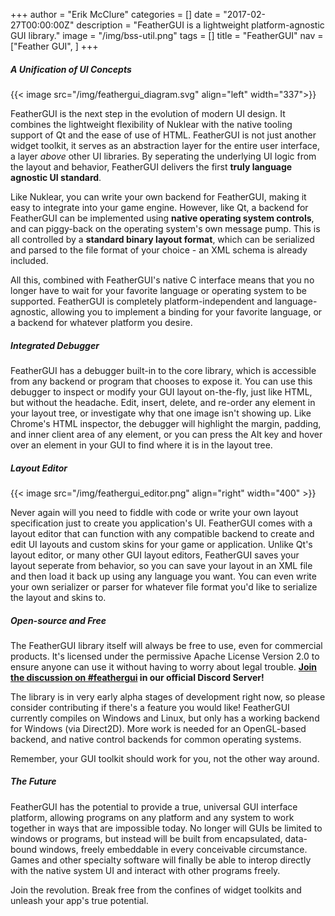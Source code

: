 +++
author = "Erik McClure"
categories = []
date = "2017-02-27T00:00:00Z"
description = "FeatherGUI is a lightweight platform-agnostic GUI library."
image = "/img/bss-util.png"
tags = []
title = "FeatherGUI"
nav = ["Feather GUI", ]
+++

##### A Unification of UI Concepts

{{< image src="/img/feathergui_diagram.svg" align="left" width="337">}}

FeatherGUI is the next step in the evolution of modern UI design. It combines the lightweight flexibility of Nuklear with the native tooling support of Qt and the ease of use of HTML. FeatherGUI is not just another widget toolkit, it serves as an abstraction layer for the entire user interface, a layer *above* other UI libraries. By seperating the underlying UI logic from the layout and behavior, FeatherGUI delivers the first **truly language agnostic UI standard**.

Like Nuklear, you can write your own backend for FeatherGUI, making it easy to integrate into your game engine. However, like Qt, a backend for FeatherGUI can be implemented using **native operating system controls**, and can piggy-back on the operating system's own message pump. This is all controlled by a **standard binary layout format**, which can be serialized and parsed to the file format of your choice - an XML schema is already included. 

All this, combined with FeatherGUI's native C interface means that you no longer have to wait for your favorite language or operating system to be supported. FeatherGUI is completely platform-independent and language-agnostic, allowing you to implement a binding for your favorite language, or a backend for whatever platform you desire.

##### Integrated Debugger

FeatherGUI has a debugger built-in to the core library, which is accessible from any backend or program that chooses to expose it. You can use this debugger to inspect or modify your GUI layout on-the-fly, just like HTML, but without the headache. Edit, insert, delete, and re-order any element in your layout tree, or investigate why that one image isn't showing up. Like Chrome's HTML inspector, the debugger will highlight the margin, padding, and inner client area of any element, or you can press the Alt key and hover over an element in your GUI to find where it is in the layout tree.

##### Layout Editor

{{< image src="/img/feathergui_editor.png" align="right" width="400" >}}

Never again will you need to fiddle with code or write your own layout specification just to create you application's UI. FeatherGUI comes with a layout editor that can function with any compatible backend to create and edit UI layouts and custom skins for your game or application. Unlike Qt's layout editor, or many other GUI layout editors, FeatherGUI saves your layout seperate from behavior, so you can save your layout in an XML file and then load it back up using any language you want. You can even write your own serializer or parser for whatever file format you'd like to serialize the layout and skins to.

##### Open-source and Free

The FeatherGUI library itself will always be free to use, even for commercial products. It's licensed under the permissive Apache License Version 2.0 to ensure anyone can use it without having to worry about legal trouble. **[Join the discussion on #feathergui](https://discord.gg/nFczp8J) in our official Discord Server!**

The library is in very early alpha stages of development right now, so please consider contributing if there's a feature you would like! FeatherGUI currently compiles on Windows and Linux, but only has a working backend for Windows (via Direct2D). More work is needed for an OpenGL-based backend, and native control backends for common operating systems.

Remember, your GUI toolkit should work for you, not the other way around.

##### The Future

FeatherGUI has the potential to provide a true, universal GUI interface platform, allowing programs on any platform and any system to work together in ways that are impossible today. No longer will GUIs be limited to windows or programs, but instead will be built from encapsulated, data-bound windows, freely embeddable in every conceivable circumstance. Games and other specialty software will finally be able to interop directly with the native system UI and interact with other programs freely.

Join the revolution. Break free from the confines of widget toolkits and unleash your app's true potential.